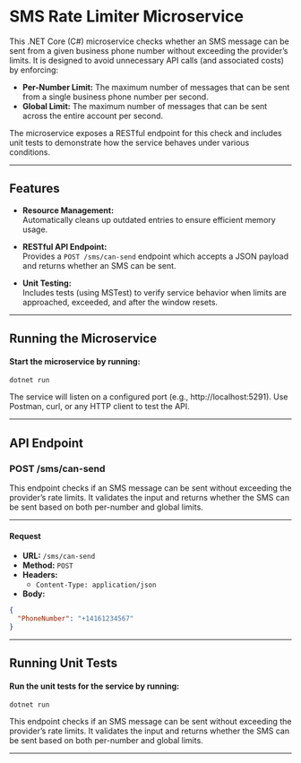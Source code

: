 # SMS Rate Limiter Microservice

This .NET Core (C#) microservice checks whether an SMS message can be sent from a given business phone number without exceeding the provider’s limits. It is designed to avoid unnecessary API calls (and associated costs) by enforcing:

- **Per-Number Limit:** The maximum number of messages that can be sent from a single business phone number per second.
- **Global Limit:** The maximum number of messages that can be sent across the entire account per second.

The microservice exposes a RESTful endpoint for this check and includes unit tests to demonstrate how the service behaves under various conditions.

---

## Features

- **Resource Management:**  
  Automatically cleans up outdated entries to ensure efficient memory usage.

- **RESTful API Endpoint:**  
  Provides a `POST /sms/can-send` endpoint which accepts a JSON payload and returns whether an SMS can be sent.

- **Unit Testing:**  
  Includes tests (using MSTest) to verify service behavior when limits are approached, exceeded, and after the window resets.

---

## Running the Microservice
#### Start the microservice by running:

`dotnet run`

The service will listen on a configured port (e.g., http://localhost:5291). Use Postman, curl, or any HTTP client to test the API.

---

## API Endpoint

### POST /sms/can-send

This endpoint checks if an SMS message can be sent without exceeding the provider’s rate limits. It validates the input and returns whether the SMS can be sent based on both per-number and global limits.

---

#### Request

- **URL:** `/sms/can-send`
- **Method:** `POST`
- **Headers:**
  - `Content-Type: application/json`
- **Body:**

```json
{
  "PhoneNumber": "+14161234567"
}
```

---

## Running Unit Tests
#### Run the unit tests for the service by running:

`dotnet run`

This endpoint checks if an SMS message can be sent without exceeding the provider’s rate limits. It validates the input and returns whether the SMS can be sent based on both per-number and global limits.

---
